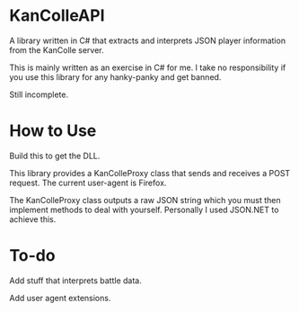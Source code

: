 KanColleAPI
===========

A library written in C# that extracts and interprets JSON player information from the KanColle server.

This is mainly written as an exercise in C# for me. I take no responsibility if you use this library for any hanky-panky and get banned.

Still incomplete.

How to Use
===========
Build this to get the DLL.

This library provides a KanColleProxy class that sends and receives a POST request. The current user-agent is Firefox.

The KanColleProxy class outputs a raw JSON string which you must then implement methods to deal with yourself. Personally I used JSON.NET to achieve this.

To-do
========
Add stuff that interprets battle data.

Add user agent extensions.
